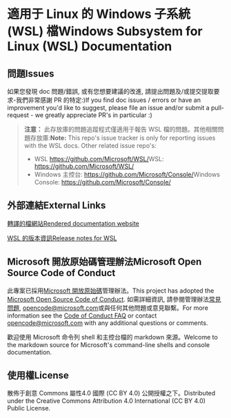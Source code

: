 # <a name="windows-subsystem-for-linux-wsl-documentation"></a><span data-ttu-id="c8688-101">適用于 Linux 的 Windows 子系統 (WSL) 檔</span><span class="sxs-lookup"><span data-stu-id="c8688-101">Windows Subsystem for Linux (WSL) Documentation</span></span>

## <a name="issues"></a><span data-ttu-id="c8688-102">問題</span><span class="sxs-lookup"><span data-stu-id="c8688-102">Issues</span></span>
<span data-ttu-id="c8688-103">如果您發現 doc 問題/錯誤, 或有您想要建議的改進, 請提出問題及/或提交提取要求-我們非常感謝 PR 的特定:)</span><span class="sxs-lookup"><span data-stu-id="c8688-103">If you find doc issues / errors or have an improvement you'd like to suggest, please file an issue and/or submit a pull-request - we greatly appreciate PR's in particular :)</span></span>

> <span data-ttu-id="c8688-104">**注意：** 此存放庫的問題追蹤程式僅適用于報告 WSL 檔的問題。其他相關問題存放庫:</span><span class="sxs-lookup"><span data-stu-id="c8688-104">**Note:** This repo's issue tracker is only for reporting issues with the WSL docs. Other related issue repo's:</span></span>
> * <span data-ttu-id="c8688-105">WSL https://github.com/Microsoft/WSL/</span><span class="sxs-lookup"><span data-stu-id="c8688-105">WSL: https://github.com/Microsoft/WSL/</span></span>
> * <span data-ttu-id="c8688-106">Windows 主控台: https://github.com/Microsoft/Console/</span><span class="sxs-lookup"><span data-stu-id="c8688-106">Windows Console: https://github.com/Microsoft/Console/</span></span>

## <a name="external-links"></a><span data-ttu-id="c8688-107">外部連結</span><span class="sxs-lookup"><span data-stu-id="c8688-107">External Links</span></span>

[<span data-ttu-id="c8688-108">轉譯的檔網站</span><span class="sxs-lookup"><span data-stu-id="c8688-108">Rendered documentation website</span></span>](https://docs.microsoft.com/windows/wsl/) 

[<span data-ttu-id="c8688-109">WSL 的版本資訊</span><span class="sxs-lookup"><span data-stu-id="c8688-109">Release notes for WSL</span></span>](https://docs.microsoft.com/en-us/windows/wsl/release-notes)

## <a name="microsoft-open-source-code-of-conduct"></a><span data-ttu-id="c8688-110">Microsoft 開放原始碼管理辦法</span><span class="sxs-lookup"><span data-stu-id="c8688-110">Microsoft Open Source Code of Conduct</span></span>

<span data-ttu-id="c8688-111">此專案已採用[Microsoft 開放原始碼](https://opensource.microsoft.com/codeofconduct/)管理辦法。</span><span class="sxs-lookup"><span data-stu-id="c8688-111">This project has adopted the [Microsoft Open Source Code of Conduct](https://opensource.microsoft.com/codeofconduct/).</span></span>
<span data-ttu-id="c8688-112">如需詳細資訊, 請參閱管理辦法[常見問題](https://opensource.microsoft.com/codeofconduct/faq/), [opencode@microsoft.com](mailto:opencode@microsoft.com)或與任何其他問題或意見聯繫。</span><span class="sxs-lookup"><span data-stu-id="c8688-112">For more information see the [Code of Conduct FAQ](https://opensource.microsoft.com/codeofconduct/faq/) or contact [opencode@microsoft.com](mailto:opencode@microsoft.com) with any additional questions or comments.</span></span>

<span data-ttu-id="c8688-113">歡迎使用 Microsoft 命令列 shell 和主控台檔的 markdown 來源。</span><span class="sxs-lookup"><span data-stu-id="c8688-113">Welcome to the markdown source for Microsoft's command-line shells and console documentation.</span></span>

## <a name="license"></a><span data-ttu-id="c8688-114">使用權</span><span class="sxs-lookup"><span data-stu-id="c8688-114">License</span></span>
<span data-ttu-id="c8688-115">散佈于創意 Commons 屬性4.0 國際 (CC BY 4.0) 公開授權之下。</span><span class="sxs-lookup"><span data-stu-id="c8688-115">Distributed under the Creative Commons Attribution 4.0 International (CC BY 4.0) Public License.</span></span>

